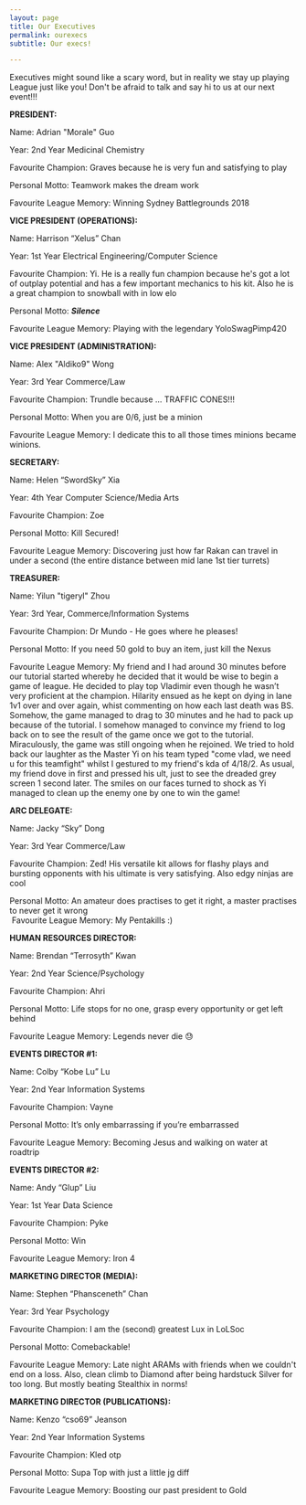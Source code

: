 ```yaml
---
layout: page
title: Our Executives
permalink: ourexecs
subtitle: Our execs!

---
```

Executives might sound like a scary word, but in reality we stay up playing League just like you! Don't be afraid to talk and say hi to us at our next event!!!

**PRESIDENT:**

Name: Adrian "Morale" Guo

Year: 2nd Year Medicinal Chemistry

Favourite Champion: Graves because he is very fun and satisfying to play

Personal Motto: Teamwork makes the dream work 

Favourite League Memory: Winning Sydney Battlegrounds 2018

**VICE PRESIDENT (OPERATIONS):**

Name: Harrison “Xelus” Chan

Year: 1st Year Electrical Engineering/Computer Science

Favourite Champion: Yi. He is a really fun champion because he's got a lot of outplay potential and has a few important mechanics to his kit. Also he is a great champion to snowball with in low elo  

Personal Motto: **_Silence_**

Favourite League Memory: Playing with the legendary YoloSwagPimp420

**VICE PRESIDENT (ADMINISTRATION):**

Name: Alex "Aldiko9" Wong

Year: 3rd Year Commerce/Law

Favourite Champion: Trundle because ... TRAFFIC CONES!!!

Personal Motto: When you are 0/6, just be a minion 

Favourite League Memory: I dedicate this to all those times minions became winions.

**SECRETARY:**

Name: Helen “SwordSky” Xia

Year: 4th Year Computer Science/Media Arts

Favourite Champion: Zoe

Personal Motto: Kill Secured!

Favourite League Memory: Discovering just how far Rakan can travel in under a second (the entire distance between mid lane 1st tier turrets)  

**TREASURER:**

Name: Yilun "tigeryl" Zhou

Year: 3rd Year, Commerce/Information Systems

Favourite Champion: Dr Mundo - He goes where he pleases!

Personal Motto: If you need 50 gold to buy an item, just kill the Nexus

Favourite League Memory: My friend and I had around 30 minutes before our tutorial started whereby he decided that it would be wise to begin a game of league. He decided to play top Vladimir even though he wasn’t very proficient at the champion. Hilarity ensued as he kept on dying in lane 1v1 over and over again, whist commenting on how each last death was BS. Somehow, the game managed to drag to 30 minutes and he had to pack up because of the tutorial. I somehow managed to convince my friend to log back on to see the result of the game once we got to the tutorial. Miraculously, the game was still ongoing when he rejoined. We tried to hold back our laughter as the Master Yi on his team typed "come vlad, we need u for this teamfight" whilst I gestured to my friend's kda of 4/18/2. As usual, my friend dove in first and pressed his ult, just to see the dreaded grey screen 1 second later. The smiles on our faces turned to shock as Yi managed to clean up the enemy one by one to win the game!

**ARC DELEGATE:**

Name: Jacky “Sky” Dong

Year: 3rd Year Commerce/Law

Favourite Champion: Zed! His versatile kit allows for flashy plays and bursting opponents with his ultimate is very satisfying. Also edgy ninjas are cool

Personal Motto: An amateur does practises to get it right, a master practises to never get it wrong  
 Favourite League Memory: My Pentakills :)

**HUMAN RESOURCES DIRECTOR:**

Name: Brendan “Terrosyth” Kwan

Year: 2nd Year Science/Psychology

Favourite Champion: Ahri

Personal Motto: Life stops for no one, grasp every opportunity or get left behind

Favourite League Memory: Legends never die 😓  

**EVENTS DIRECTOR #1:**

Name: Colby “Kobe Lu” Lu

Year: 2nd Year Information Systems

Favourite Champion: Vayne

Personal Motto: It’s only embarrassing if you’re embarrassed

Favourite League Memory: Becoming Jesus and walking on water at roadtrip

**EVENTS DIRECTOR #2:**

Name: Andy “Glup” Liu

Year: 1st Year Data Science

Favourite Champion: Pyke

Personal Motto: Win

Favourite League Memory: Iron 4

**MARKETING DIRECTOR (MEDIA):**

Name: Stephen “Phansceneth” Chan

Year: 3rd Year Psychology

Favourite Champion: I am the (second) greatest Lux in LoLSoc

Personal Motto: Comebackable!

Favourite League Memory: Late night ARAMs with friends when we couldn't end on a loss. Also, clean climb to Diamond after being hardstuck Silver for too long. But mostly beating Stealthix in norms!

**MARKETING DIRECTOR (PUBLICATIONS):**

Name: Kenzo “cso69” Jeanson

Year: 2nd Year Information Systems

Favourite Champion: Kled otp

Personal Motto: Supa Top with just a little jg diff

Favourite League Memory: Boosting our past president to Gold